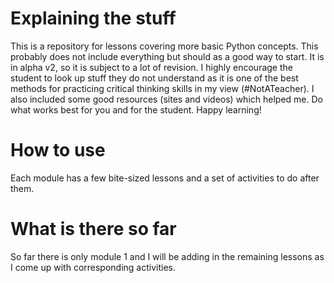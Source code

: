 # Explaining the stuff
This is a repository for lessons covering more basic Python concepts. This probably does not include everything but should as a good way to start. It is in alpha v2, so it is subject to a lot of revision. I highly encourage the student to look up stuff they do not understand as it is one of the best methods for practicing critical thinking skills in my view (#NotATeacher). I also included some good resources (sites and videos) which helped me. Do what works best for you and for the student. Happy learning!

# How to use
Each module has a few bite-sized lessons and a set of activities to do after them. 

# What is there so far
So far there is only module 1 and I will be adding in the remaining lessons as I come up with corresponding activities.
